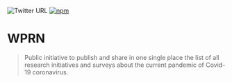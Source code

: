 ![Twitter URL](https://img.shields.io/twitter/url?style=social&url=https%3A%2F%2Ftwitter.com%2FWPRN_org)
[![npm](https://img.shields.io/npm/dt/@nuxtjs/vuetify.svg?style=flat-square)](https://npmjs.com/package/@nuxtjs/vuetify)
# WPRN

> Public initiative to publish and share in one single place the list of all research initiatives and surveys about the current pandemic of Covid-19 coronavirus.
